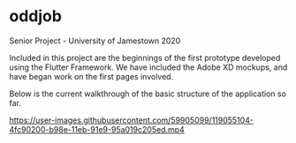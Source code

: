 # oddjob

Senior Project - University of Jamestown 2020

Included in this project are the beginnings of the first prototype developed using the Flutter Framework.
We have included the Adobe XD mockups, and have began work on the first pages involved.


Below is the current walkthrough of the basic structure of the application so far.

https://user-images.githubusercontent.com/59905099/119055104-4fc90200-b98e-11eb-91e9-95a019c205ed.mp4
